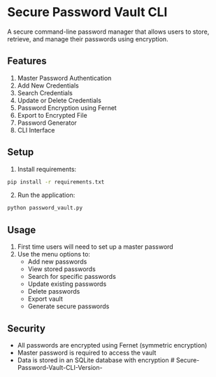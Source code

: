 # Secure Password Vault CLI

A secure command-line password manager that allows users to store, retrieve, and manage their passwords using encryption.

## Features

1. Master Password Authentication
2. Add New Credentials
3. Search Credentials
4. Update or Delete Credentials
5. Password Encryption using Fernet
6. Export to Encrypted File
7. Password Generator
8. CLI Interface

## Setup

1. Install requirements:
```bash
pip install -r requirements.txt
```

2. Run the application:
```bash
python password_vault.py
```

## Usage

1. First time users will need to set up a master password
2. Use the menu options to:
   - Add new passwords
   - View stored passwords
   - Search for specific passwords
   - Update existing passwords
   - Delete passwords
   - Export vault
   - Generate secure passwords

## Security

- All passwords are encrypted using Fernet (symmetric encryption)
- Master password is required to access the vault
- Data is stored in an SQLite database with encryption
#   S e c u r e - P a s s w o r d - V a u l t - C L I - V e r s i o n -  
 